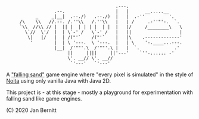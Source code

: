         
                                                                       
                                             .---.                     
                      .--.                   |   |      __.....__      
               _     _|__|  .--./)   .--./)  |   |  .-''         '.    
         /\    \\   //.--. /.''\\   /.''\\   |   | /     .-''"'-.  `.  
         `\\  //\\ // |  || |  | | | |  | |  |   |/     /________\   \ 
           \`//  \'/  |  | \`-' /   \`-' /   |   ||                  | 
            \|   |/   |  | /("'`    /("'`    |   |\    .-------------' 
             '        |  | \ '---.  \ '---.  |   | \    '-.____...---. 
                      |__|  /'""'.\  /'""'.\ |   |  `.             .'  
                           ||     ||||     ||'---'    `''-...... -'    
                           \'. __// \'. __//                           
                            `'---'   `'---'    


A ["falling sand"](https://en.wikipedia.org/wiki/Falling-sand_game) game engine where "every pixel is simulated" 
in the style of [Noita](https://noitagame.com/) using only vanilla Java with Java 2D.

This project is - at this stage - mostly a playground for experimentation with falling sand like game engines.

(C) 2020 Jan Bernitt
